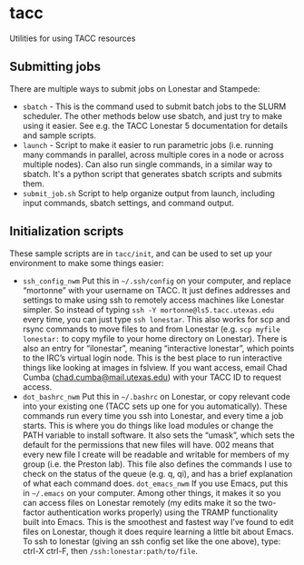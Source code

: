 # tacc
Utilities for using TACC resources

## Submitting jobs

There are multiple ways to submit jobs on Lonestar and Stampede:

* `sbatch` - This is the command used to submit batch jobs to the SLURM scheduler. The other methods below use sbatch, and just try to make using it easier. See e.g. the TACC Lonestar 5 documentation for details and sample scripts.
* `launch` - Script to make it easier to run parametric jobs (i.e. running many commands in parallel, across multiple cores in a node or across multiple nodes). Can also run single commands, in a similar way to sbatch. It's a python script that generates sbatch scripts and submits them.
* `submit_job.sh` Script to help organize output from launch, including input commands, sbatch settings, and command output.

## Initialization scripts

These sample scripts are in `tacc/init`, and can be used to set up your environment to make some things easier:

* `ssh_config_nwm` Put this in `~/.ssh/config` on your computer, and replace “mortonne” with your username on TACC. It just defines addresses and settings to make using ssh to remotely access machines like Lonestar simpler. So instead of typing `ssh -Y mortonne@ls5.tacc.utexas.edu` every time, you can just type `ssh lonestar`. This also works for scp and rsync commands to move files to and from Lonestar (e.g. `scp myfile lonestar:` to copy myfile to your home directory on Lonestar). There is also an entry for “ilonestar”, meaning “interactive lonestar”, which points to the IRC’s virtual login node. This is the best place to run interactive things like looking at images in fslview. If you want access, email Chad Cumba (chad.cumba@mail.utexas.edu) with your TACC ID to request access.
* `dot_bashrc_nwm` Put this in `~/.bashrc` on Lonestar, or copy relevant code into your existing one (TACC sets up one for you automatically). These commands run every time you ssh into Lonestar, and every time a job starts. This is where you do things like load modules or change the PATH variable to install software. It also sets the “umask”, which sets the default for the permissions that new files will have. 002 means that every new file I create will be readable and writable for members of my group (i.e. the Preston lab). This file also defines the commands I use to check on the status of the queue (e.g. q, qi), and has a brief explanation of what each command does.
`dot_emacs_nwm` If you use Emacs, put this in `~/.emacs` on your computer. Among other things, it makes it so you can access files on Lonestar remotely (my edits make it so the two-factor authentication works properly) using the TRAMP functionality built into Emacs. This is the smoothest and fastest way I’ve found to edit files on Lonestar, though it does require learning a little bit about Emacs. To ssh to lonestar (giving an ssh config set like the one above), type: ctrl-X ctrl-F, then `/ssh:lonestar:path/to/file`.
